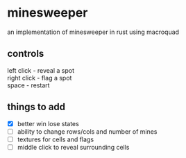 # minesweeper

an implementation of minesweeper in rust using macroquad

## controls
left click - reveal a spot <br>
right click - flag a spot <br>
space - restart

## things to add
- [x] better win lose states
- [ ] ability to change rows/cols and number of mines
- [ ] textures for cells and flags
- [ ] middle click to reveal surrounding cells
